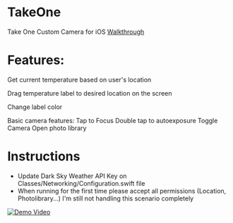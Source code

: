 # TakeOne
Take One Custom Camera for iOS 
[Walkthrough](https://youtu.be/R2sGQxZrYc4)

# Features: 

Get current temperature based on user's location

Drag temperature label to desired location on the screen

Change label color


Basic camera features:
Tap to Focus
Double tap to autoexposure
Toggle Camera
Open photo library

# Instructions

* Update Dark Sky Weather API Key on Classes/Networking/Configuration.swift file
* When running for the first time please accept all permissions (Location, Photolibrary...) I'm still not handling this scenario completely

[![Demo Video](https://i.imgur.com/saIFNzd.png)](https://youtu.be/R2sGQxZrYc4 "Everything Is AWESOME")



